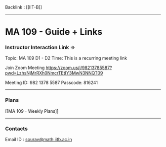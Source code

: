 Backlink : [[IIT-B]]

---

# MA 109 - Guide + Links
### Instructor Interaction Link =>
  Topic: MA 109 D1 - D2
  Time: This is a recurring meeting link

  Join Zoom Meeting
  https://zoom.us/j/98213785587?pwd=LzhsNjMrRXh0NmcrTEtIY3MwN3NNQT09

  Meeting ID: 982 1378 5587
  Passcode: 816241
  
---

### Plans

  [[MA 109 - Weekly Plans]]

---

### Contacts
Email ID : sourav@math.iitb.ac.in
